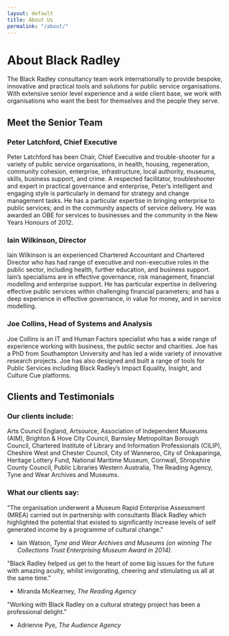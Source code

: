 ```yaml
---
layout: default
title: About Us
permalink: "/about/"
---
```

# About Black Radley

The Black Radley consultancy team work internationally to provide bespoke, innovative and practical tools and solutions for public service organisations. With extensive senior level experience and a wide client base, we work with organisations who want the best for themselves and the people they serve.

## Meet the Senior Team

### Peter Latchford, Chief Executive

Peter Latchford has been Chair, Chief Executive and trouble-shooter for a variety of public service organisations, in health, housing, regeneration, community cohesion, enterprise, infrastructure, local authority, museums, skills, business support, and crime. A respected facilitator, troubleshooter and expert in practical governance and enterprise, Peter’s intelligent and engaging style is particularly in demand for strategy and change management tasks. He has a particular expertise in bringing enterprise to public services; and in the community aspects of service delivery. He was awarded an OBE for services to businesses and the community in the New Years Honours of 2012.

### Iain Wilkinson, Director

Iain Wilkinson is an experienced Chartered Accountant and Chartered Director who has had range of executive and non-executive roles in the public sector, including health, further education, and business support. Iain’s specialisms are in effective governance, risk management, financial modelling and enterprise support. He has particular expertise in delivering effective public services within challenging financial parameters; and has a deep experience in effective governance, in value for money, and in service modelling.

### Joe Collins, Head of Systems and Analysis

Joe Collins is an IT and Human Factors specialist who has a wide range of experience working with business, the public sector and charities. Joe has a PhD from Southampton University and has led a wide variety of innovative research projects. Joe has also designed and built a range of tools for Public Services including Black Radley’s Impact Equality, Insight, and Culture Cue platforms.  

## Clients and Testimonials

### Our clients include:

Arts Council England, Artsource, Association of Independent Museums (AIM), Brighton & Hove City Council, Barnsley Metropolitan Borough Council, Chartered Institute of Library and Information Professionals (CILIP), Cheshire West and Chester Council, City of Wanneroo, City of Onkaparinga, Heritage Lottery Fund, National Maritime Museum, Cornwall, Shropshire County Council, Public Libraries Western Australia, The Reading Agency, Tyne and Wear Archives and Museums.

### What our clients say:

"The organisation underwent a Museum Rapid Enterprise Assessment (MREA) carried out in partnership with consultants Black Radley which highlighted the potential that existed to significantly increase levels of self generated income by a programme of cultural change."
- Iain Watson, *Tyne and Wear Archives and Museums (on winning The Collections Trust Enterprising Museum Award in 2014).*

"Black Radley helped us get to the heart of some big issues for the future with amazing acuity, whilst invigorating, cheering and stimulating us all at the same time."
- Miranda McKearney, *The Reading Agency*

"Working with Black Radley on a cultural strategy project has been a professional delight."
- Adrienne Pye, *The Audience Agency*